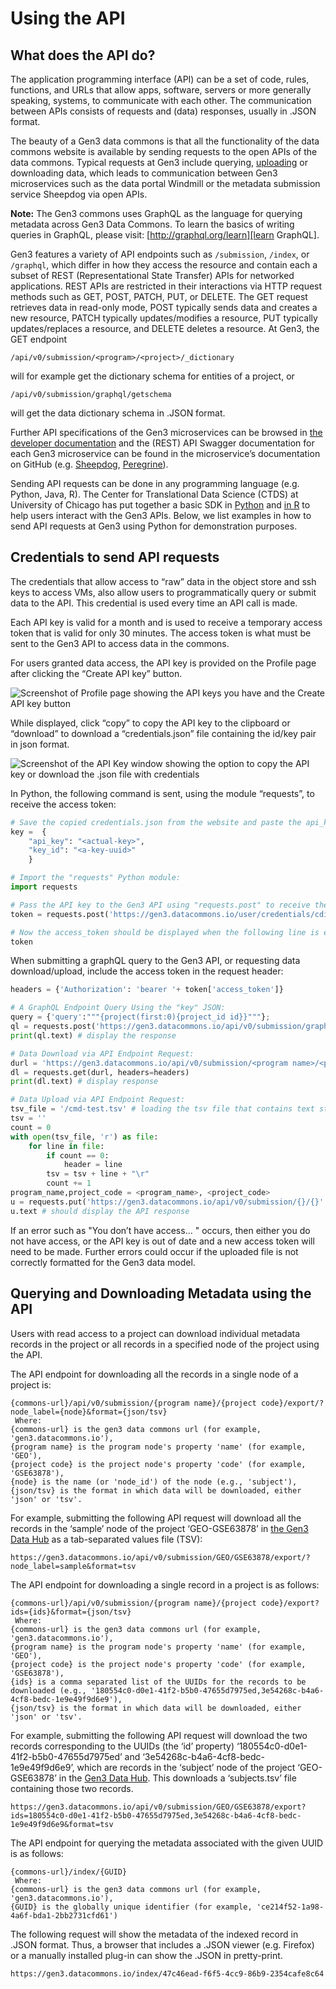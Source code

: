 # Using the API

## What does the API do?

The application programming interface (API) can be a set of code, rules, functions, and URLs that allow apps, software, servers or more generally speaking, systems, to communicate with each other. The communication between APIs consists of requests and (data) responses, usually in .JSON format.

The beauty of a Gen3 data commons is that all the functionality of the data commons website is available by sending requests to the open APIs of the data commons. Typical requests at Gen3 include querying, [uploading][Gen3 Submit Data] or downloading data, which leads to communication between Gen3 microservices such as the data portal Windmill or the metadata submission service Sheepdog via open APIs.

   **Note:** The Gen3 commons uses GraphQL as the language for querying metadata across Gen3 Data Commons. To learn the basics of writing queries in GraphQL, please visit: [http://graphql.org/learn][learn GraphQL].

Gen3 features a variety of API endpoints such as `/submission`, `/index`, or `/graphql`, which differ in how they access the resource and contain each a subset of REST (Representational State Transfer) APIs for networked applications. REST APIs are restricted in their interactions via HTTP request methods such as GET, POST, PATCH, PUT, or DELETE. The GET request retrieves data in read-only mode, POST typically sends data and creates a new resource, PATCH typically updates/modifies a resource, PUT typically updates/replaces a resource, and DELETE deletes a resource. At Gen3, the GET endpoint
```
/api/v0/submission/<program>/<project>/_dictionary
```
will for example get the dictionary schema for entities of a project, or
```
/api/v0/submission/graphql/getschema
```
will get the data dictionary schema in .JSON format.

Further API specifications of the Gen3 microservices can be browsed in [the developer documentation][microservice docs] and the (REST) API Swagger documentation for each Gen3 microservice can be found in the microservice’s documentation on GitHub (e.g. [Sheepdog][Sheepdog], [Peregrine][Peregrine]).

Sending API requests can be done in any programming language (e.g. Python, Java, R). The Center for Translational Data Science (CTDS) at University of Chicago has put together a basic SDK in [Python][Gen3 SDK-Python] and [in R][Gen3 SDK-R] to help users interact with the Gen3 APIs. Below, we list examples in how to send API requests at Gen3 using Python for demonstration purposes.

## Credentials to send API requests

The credentials that allow access to “raw” data in the object store and ssh keys to access VMs, also allow users to programmatically query or submit data to the API. This credential is used every time an API call is made.

Each API key is valid for a month and is used to receive a temporary access token that is valid for only 30 minutes. The access token is what must be sent to the Gen3 API to access data in the commons.

For users granted data access, the API key is provided on the Profile page after clicking the “Create API key” button.

![Screenshot of Profile page showing the API keys you have and the Create API key button][img API key profile]

While displayed, click “copy” to copy the API key to the clipboard or “download” to download a “credentials.json” file containing the id/key pair in json format.

![Screenshot of the API Key window showing the option to copy the API key or download the .json file with credentials][img API copy keys]


[//]: # (Alex: We should NOT promote the below code for security reasons. This would lead to a leaked token if the code was shared. I would highly recommend that we rework this section to tell people to set environment variables or use a file path in the code and NOT hard-code the key here.)

In Python, the following command is sent, using the module “requests”, to receive the access token:
```python
# Save the copied credentials.json from the website and paste the api_key and key_id into a variable "key":
key =  {
    "api_key": "<actual-key>",
    "key_id": "<a-key-uuid>"
    }

# Import the "requests" Python module:
import requests

# Pass the API key to the Gen3 API using "requests.post" to receive the access token:
token = requests.post('https://gen3.datacommons.io/user/credentials/cdis/access_token', json=key).json()

# Now the access_token should be displayed when the following line is entered:
token
```
When submitting a graphQL query to the Gen3 API, or requesting data download/upload, include the access token in the request header:
```python
headers = {'Authorization': 'bearer '+ token['access_token']}

# A GraphQL Endpoint Query Using the "key" JSON:
query = {'query':"""{project(first:0){project_id id}}"""};
ql = requests.post('https://gen3.datacommons.io/api/v0/submission/graphql/', json=query, headers=headers)
print(ql.text) # display the response

# Data Download via API Endpoint Request:
durl = 'https://gen3.datacommons.io/api/v0/submission/<program name>/<project code>/export?format=tsv&ids=' + ids[0:-1] # define the download url with the UUIDs of the records to download in "ids" list
dl = requests.get(durl, headers=headers)
print(dl.text) # display response

# Data Upload via API Endpoint Request:
tsv_file = '/cmd-test.tsv' # loading the tsv file that contains text string and tab-separated values
tsv = ''
count = 0
with open(tsv_file, 'r') as file:
    for line in file:
        if count == 0:
            header = line
        tsv = tsv + line + "\r"
        count += 1
program_name,project_code = <program_name>, <project_code>
u = requests.put('https://gen3.datacommons.io/api/v0/submission/{}/{}'.format(program_name,project_code), data=tsv, headers=headers)
u.text # should display the API response
```

If an error such as "You don’t have access… " occurs, then either you do not have access, or the API key is out of date and a new access token will need to be made. Further errors could occur if the uploaded file is not correctly formatted for the Gen3 data model.

## Querying and Downloading Metadata using the API

Users with read access to a project can download individual metadata records in the project or all records in a specified node of the project using the API.

The API endpoint for downloading all the records in a single node of a project is:
```
{commons-url}/api/v0/submission/{program name}/{project code}/export/?node_label={node}&format={json/tsv}
 Where:
{commons-url} is the gen3 data commons url (for example, 'gen3.datacommons.io'),
{program name} is the program node's property 'name' (for example, 'GEO'),
{project code} is the project node's property 'code' (for example, 'GSE63878'),
{node} is the name (or 'node_id') of the node (e.g., 'subject'),
{json/tsv} is the format in which data will be downloaded, either 'json' or 'tsv'.
```
For example, submitting the following API request will download all the records in the ‘sample’ node of the project ‘GEO-GSE63878’ in [the Gen3 Data Hub][Gen3 DC] as a tab-separated values file (TSV):
```
https://gen3.datacommons.io/api/v0/submission/GEO/GSE63878/export/?node_label=sample&format=tsv
```
The API endpoint for downloading a single record in a project is as follows:
```
{commons-url}/api/v0/submission/{program name}/{project code}/export?ids={ids}&format={json/tsv}
 Where:
{commons-url} is the gen3 data commons url (for example, 'gen3.datacommons.io'),
{program name} is the program node's property 'name' (for example, 'GEO'),
{project code} is the project node's property 'code' (for example, 'GSE63878'),
{ids} is a comma separated list of the UUIDs for the records to be downloaded (e.g., '180554c0-d0e1-41f2-b5b0-47655d7975ed,3e54268c-b4a6-4cf8-bedc-1e9e49f9d6e9'),
{json/tsv} is the format in which data will be downloaded, either 'json' or 'tsv'.
```
For example, submitting the following API request will download the two records corresponding to the UUIDs (the ‘id’ property) ‘180554c0-d0e1-41f2-b5b0-47655d7975ed’ and ‘3e54268c-b4a6-4cf8-bedc-1e9e49f9d6e9’, which are records in the ‘subject’ node of the project ‘GEO-GSE63878’ in the [Gen3 Data Hub][Gen3 DC]. This downloads a ‘subjects.tsv’ file containing those two records.
```
https://gen3.datacommons.io/api/v0/submission/GEO/GSE63878/export?ids=180554c0-d0e1-41f2-b5b0-47655d7975ed,3e54268c-b4a6-4cf8-bedc-1e9e49f9d6e9&format=tsv
```
The API endpoint for querying the metadata associated with the given UUID is as follows:
```
{commons-url}/index/{GUID}
 Where:
{commons-url} is the gen3 data commons url (for example, 'gen3.datacommons.io'),
{GUID} is the globally unique identifier (for example, 'ce214f52-1a98-4a6f-bda1-2bb2731cfd61')
```

The following request will show the metadata of the indexed record in .JSON format. Thus, a browser that includes a .JSON viewer (e.g. Firefox) or a manually installed plug-in can show the .JSON in pretty-print.
```
https://gen3.datacommons.io/index/47c46ead-f6f5-4cc9-86b9-2354cafe8c64
```


<!-- What Does the API Do? -->
[Gen3 Submit Data]: ../operator-guide/submit-structured-data.md
[learn GraphQL]: http://graphql.org/learn
[microservice docs]: ../developer-guide/microservices.md
[Sheepdog]: https://petstore.swagger.io/?url=https://raw.githubusercontent.com/uc-cdis/sheepdog/master/openapi/swagger.yml#/
[Peregrine]: https://petstore.swagger.io/?url=https://raw.githubusercontent.com/uc-cdis/peregrine/master/openapis/swagger.yaml
[Gen3 SDK-Python]: https://github.com/uc-cdis/gen3sdk-python
[Gen3 SDK-R]: https://github.com/uc-cdis/gen3sdk-R
<!-- Credentials -->
[img API key profile]: img/API_key_profile_page.png
[img API copy keys]: img/API_copy_keys.png
<!-- Querying and Downloading Metadata -->
[Gen3 DC]: https://gen3.datacommons.io/
